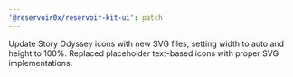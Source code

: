 ```yaml
---
'@reservoir0x/reservoir-kit-ui': patch
---
```


Update Story Odyssey icons with new SVG files, setting width to auto and height to 100%. Replaced placeholder text-based icons with proper SVG implementations.
